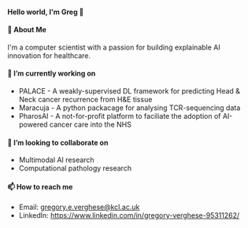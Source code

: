 #### Hello world, I'm Greg 👋

#### 🚀 About Me
I'm a computer scientist with a passion for building explainable AI innovation for healthcare.

#### 🔭 I’m currently working on
- PALACE - A weakly-supervised DL framework for predicting Head & Neck cancer recurrence from H&E tissue
- Maracuja - A python packacage for analysing TCR-sequencing data
- PharosAI - A not-for-profit platform to faciliate the adoption of AI-powered cancer care into the NHS

#### 👯 I’m looking to collaborate on
- Multimodal AI research
- Computational pathology research

#### 📫 How to reach me
- Email: gregory.e.verghese@kcl.ac.uk
- LinkedIn: https://www.linkedin.com/in/gregory-verghese-95311262/
